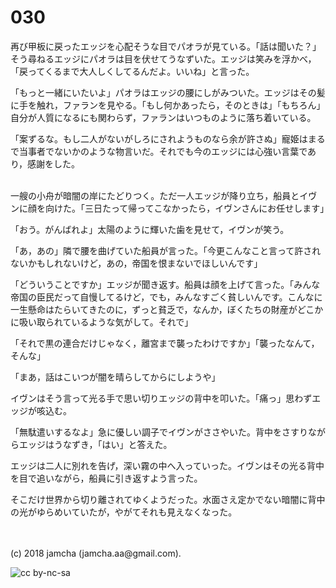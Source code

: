 

# 030

再び甲板に戻ったエッジを心配そうな目でパオラが見ている。「話は聞いた？」そう尋ねるエッジにパオラは目を伏せてうなずいた。エッジは笑みを浮かべ，「戻ってくるまで大人しくしてるんだよ。いいね」と言った。  

「もっと一緒にいたいよ」パオラはエッジの腰にしがみついた。エッジはその髪に手を触れ，ファランを見やる。「もし何かあったら，そのときは」「もちろん」自分が人質になるにも関わらず，ファランはいつものように落ち着いている。  

「案ずるな。もし二人がないがしろにされようものなら余が許さぬ」寵姫はまるで当事者でないかのような物言いだ。それでも今のエッジには心強い言葉であり，感謝をした。  

<br>  
一艘の小舟が暗闇の岸にたどりつく。ただ一人エッジが降り立ち，船員とイヴンに顔を向けた。「三日たって帰ってこなかったら，イヴンさんにお任せします」  

「おう。がんばれよ」太陽のように輝いた歯を見せて，イヴンが笑う。  

「あ，あの」隣で腰を曲げていた船員が言った。「今更こんなこと言って許されないかもしれないけど，あの，帝国を恨まないでほしいんです」  

「どういうことですか」エッジが聞き返す。船員は顔を上げて言った。「みんな帝国の臣民だって自慢してるけど，でも，みんなすごく貧しいんです。こんなに一生懸命はたらいてきたのに，ずっと貧乏で，なんか，ぼくたちの財産がどこかに吸い取られているような気がして。それで」  

「それで黒の連合だけじゃなく，離宮まで襲ったわけですか」「襲ったなんて，そんな」  

「まあ，話はこいつが闇を晴らしてからにしようや」  

イヴンはそう言って光る手で思い切りエッジの背中を叩いた。「痛っ」思わずエッジが咳込む。  

「無駄遣いするなよ」急に優しい調子でイヴンがささやいた。背中をさすりながらエッジはうなずき，「はい」と答えた。  

エッジは二人に別れを告げ，深い霧の中へ入っていった。イヴンはその光る背中を目で追いながら，船員に引き返すよう言った。  

そこだけ世界から切り離されてゆくようだった。水面さえ定かでない暗闇に背中の光がゆらめいていたが，やがてそれも見えなくなった。  

<br>  
<br>  
(c) 2018 jamcha (jamcha.aa@gmail.com).  

![cc by-nc-sa](http://i.creativecommons.org/l/by-nc-sa/4.0/88x31.png)  

